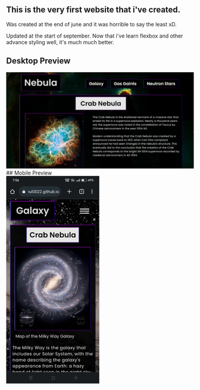 ## This is the very first website that i've created.

Was created at the end of june and it was horrible to say the least xD.

Updated at the start of september. Now that i've learn flexbox and other advance styling well, it's much much better.

## Desktop Preview 
<img src="images/Screenshot.png" width="800px">
## Mobile Preview <br>
<img src="images/Screenshot_2022-09-10-19-56-25-81_40deb401b9ffe8e1df2f1cc5ba480b12.jpg" width="250px">

